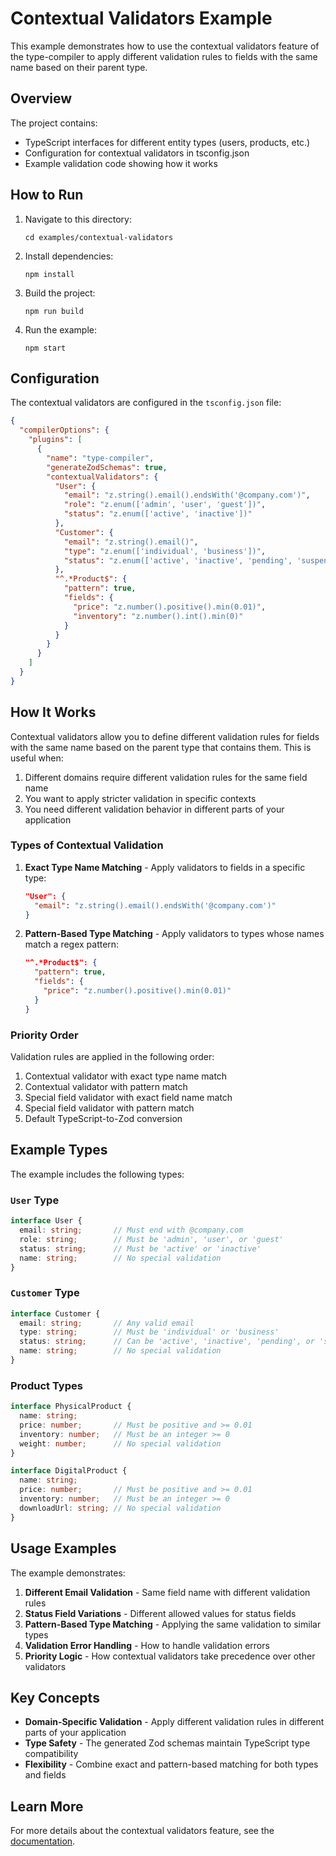 # Contextual Validators Example

This example demonstrates how to use the contextual validators feature of the type-compiler to apply different validation rules to fields with the same name based on their parent type.

## Overview

The project contains:

- TypeScript interfaces for different entity types (users, products, etc.)
- Configuration for contextual validators in tsconfig.json
- Example validation code showing how it works

## How to Run

1. Navigate to this directory:
   ```
   cd examples/contextual-validators
   ```

2. Install dependencies:
   ```
   npm install
   ```

3. Build the project:
   ```
   npm run build
   ```

4. Run the example:
   ```
   npm start
   ```

## Configuration

The contextual validators are configured in the `tsconfig.json` file:

```json
{
  "compilerOptions": {
    "plugins": [
      {
        "name": "type-compiler",
        "generateZodSchemas": true,
        "contextualValidators": {
          "User": {
            "email": "z.string().email().endsWith('@company.com')",
            "role": "z.enum(['admin', 'user', 'guest'])",
            "status": "z.enum(['active', 'inactive'])"
          },
          "Customer": {
            "email": "z.string().email()",
            "type": "z.enum(['individual', 'business'])",
            "status": "z.enum(['active', 'inactive', 'pending', 'suspended'])"
          },
          "^.*Product$": {
            "pattern": true,
            "fields": {
              "price": "z.number().positive().min(0.01)",
              "inventory": "z.number().int().min(0)"
            }
          }
        }
      }
    ]
  }
}
```

## How It Works

Contextual validators allow you to define different validation rules for fields with the same name based on the parent type that contains them. This is useful when:

1. Different domains require different validation rules for the same field name
2. You want to apply stricter validation in specific contexts
3. You need different validation behavior in different parts of your application

### Types of Contextual Validation

1. **Exact Type Name Matching** - Apply validators to fields in a specific type:
   ```json
   "User": {
     "email": "z.string().email().endsWith('@company.com')"
   }
   ```

2. **Pattern-Based Type Matching** - Apply validators to types whose names match a regex pattern:
   ```json
   "^.*Product$": {
     "pattern": true,
     "fields": {
       "price": "z.number().positive().min(0.01)"
     }
   }
   ```

### Priority Order

Validation rules are applied in the following order:
1. Contextual validator with exact type name match
2. Contextual validator with pattern match
3. Special field validator with exact field name match
4. Special field validator with pattern match
5. Default TypeScript-to-Zod conversion

## Example Types

The example includes the following types:

### `User` Type

```typescript
interface User {
  email: string;       // Must end with @company.com
  role: string;        // Must be 'admin', 'user', or 'guest'
  status: string;      // Must be 'active' or 'inactive'
  name: string;        // No special validation
}
```

### `Customer` Type

```typescript
interface Customer {
  email: string;       // Any valid email
  type: string;        // Must be 'individual' or 'business'
  status: string;      // Can be 'active', 'inactive', 'pending', or 'suspended'
  name: string;        // No special validation
}
```

### Product Types

```typescript
interface PhysicalProduct {
  name: string;
  price: number;       // Must be positive and >= 0.01
  inventory: number;   // Must be an integer >= 0
  weight: number;      // No special validation
}

interface DigitalProduct {
  name: string;
  price: number;       // Must be positive and >= 0.01
  inventory: number;   // Must be an integer >= 0
  downloadUrl: string; // No special validation
}
```

## Usage Examples

The example demonstrates:

1. **Different Email Validation** - Same field name with different validation rules
2. **Status Field Variations** - Different allowed values for status fields
3. **Pattern-Based Type Matching** - Applying the same validation to similar types
4. **Validation Error Handling** - How to handle validation errors
5. **Priority Logic** - How contextual validators take precedence over other validators

## Key Concepts

- **Domain-Specific Validation** - Apply different validation rules in different parts of your application
- **Type Safety** - The generated Zod schemas maintain TypeScript type compatibility
- **Flexibility** - Combine exact and pattern-based matching for both types and fields

## Learn More

For more details about the contextual validators feature, see the [documentation](../../docs/contextual-validators.md). 